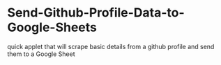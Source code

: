 # Send-Github-Profile-Data-to-Google-Sheets
quick applet that will scrape basic details from a github profile and send them to a Google Sheet

